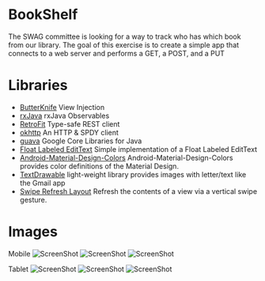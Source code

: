 # BookShelf

The SWAG committee is looking for a way to track who has which book from our library. 
The goal of this exercise is to create a simple app that connects to a web server and 
performs a GET, a POST, and a PUT



Libraries
=========

*  [ButterKnife](https://github.com/JakeWharton/butterknife) View Injection
*  [rxJava](http://mvnrepository.com/artifact/com.netflix.rxjava) rxJava Observables
*  [RetroFit](http://square.github.io/retrofit/) Type-safe REST client
*  [okhttp](http://square.github.io/okhttp/) An HTTP & SPDY client
*  [guava](https://github.com/google/guava) Google Core Libraries for Java
*  [Float Labeled EditText](https://github.com/wrapp/floatlabelededittext) Simple implementation of a Float Labeled EditText
*  [Android-Material-Design-Colors](https://github.com/wada811/Android-Material-Design-Colors) Android-Material-Design-Colors provides color definitions of the Material Design.
*  [TextDrawable](https://github.com/amulyakhare/TextDrawable) light-weight library provides images with letter/text like the Gmail app
*  [Swipe Refresh Layout](https://developer.android.com/reference/android/support/v4/widget/SwipeRefreshLayout.html) Refresh the contents of a view via a vertical swipe gesture.


Images
=======
Mobile
![ScreenShot](http://imgur.com/GE75qms.png)
![ScreenShot](http://imgur.com/hYSOBil.png)
![ScreenShot](http://imgur.com/TfQc7m7.png)

Tablet
![ScreenShot](http://imgur.com/Zs7ADGZ.png)
![ScreenShot](http://imgur.com/nVTx699.png)
![ScreenShot](http://imgur.com/qBDUAjN.png)


